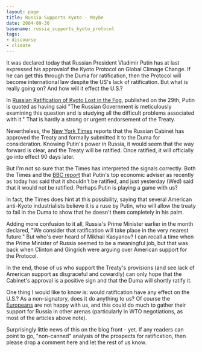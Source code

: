 ```yaml
---
layout: page
title: Russia Supports Kyoto - Maybe
date: 2004-09-30
basename: russia_supports_kyoto_protocol
tags:
- discourse
- climate
---
```


It was declared today that Russian President Vladimir Putin has at last
expressed his approvalof the Kyoto Protocol on Global Climage Change. If he can
get this through the Duma for ratification, then the Protocol will become
international law despite the US's lack of ratification. But what is really
going on? And how will it effect the U.S.?

<!-- truncate -->

In <a href="http://www.climate.org/topics/intaction/russfog.shtml">Russian
Ratification of Kyoto Lost in the Fog</a>, published on the 29th, Putin is
quoted as having said "The Russian Government is meticulously examining this
question and is studying all the difficult problems associated with it." That is
hardly a strong or urgent endorsement of  the Treaty.

Nevertheless, the [New
York Times](http://www.nytimes.com/2004/10/01/international/europe/01russia.html?hp) reports that the Russian Cabinet has approved the Treaty and
formally submitted it to the Duma for consideration. Knowing Putin's power in
Russia, it would seem that the way forward is clear, and the Treaty will be
ratified. Once ratified, it will officially go into effect 90 days later.

But I'm not so sure that the Times has interpreted the signals correctly. Both
the Times and the [BBC report](http://news.bbc.co.uk/2/hi/science/nature/3152424.stm) that
Putin's top economic adviser as recently as today has said that it shouldn't be
ratified, and just yesterday (Wed) said that it would not be ratified. Perhaps
Putin is playing a game with us?

In fact, the Times does hint at this possibility, saying that several American
anti-Kyoto industrialists believe it is a ruse by Putin, who will allow the
treaty to fail in the Duma to show that he doesn't them completely in his palm.

Adding more confusion to it all, Russia's Prime Minister earlier in the month
declared, "We consider that ratification will take place in the very nearest
future." But who's ever heard of Mikhail Kasyanov? I can recall a time when the
Prime Minister of Russia seemed to be a meaningful job, but that was back when
Clinton and Gingrich were arguing over American support for the Protocol.

In the end, those of us who support the Treaty's provisions (and see lack of
American support as disgraceful and cowardly) can only hope that the Cabinet's
approval is a positive sign and that the Duma will shortly ratify it.

One thing I would like to know is: would ratification have any effect on the
U.S.? As a non-signatory, does it do anything to us? Of course the [Europeans](http://www.terradaily.com/2004/040930164209.dm9a5r58.html)
are not happy with us, and this could do much to gather their support for Russia
in other arenas (particularly in WTO negotiations, as most of the articles above
note).

Surprisingly little news of this on the blog front - yet. If any readers can
point to go, "non-canned" analysis of the prospects for ratification, then
please drop a comment here and let the rest of us know.
